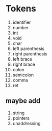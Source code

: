 # Tokens
1. identifier
2. number 
3. int
4. void 
5. char
6. left parenthesis
7. right parenthesis
8. left brace
9. right brace
10. colon
11. semicolon
12. comma
13. ret

## maybe add
1. string
2. pointers
3. unaddressing